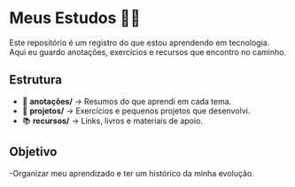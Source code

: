 # Meus Estudos 👨‍💻

Este repositório é um registro do que estou aprendendo em tecnologia.  
Aqui eu guardo anotações, exercícios e recursos que encontro no caminho.  

## Estrutura
- 📒 **anotações/** → Resumos do que aprendi em cada tema.
- 🚀 **projetos/** → Exercícios e pequenos projetos que desenvolvi.
- 📚 **recursos/** → Links, livros e materiais de apoio.

## Objetivo
-Organizar meu aprendizado e ter um histórico da minha evolução.
